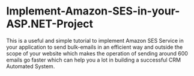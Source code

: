 Implement-Amazon-SES-in-your-ASP.NET-Project
============================================

This is a useful and simple tutorial to implement Amazon SES Service in your application to send bulk-emails in an efficient way and outside the scope of your website which makes the operation of sending around 600 emails go faster which can help you a lot in building a successful CRM Automated System.
